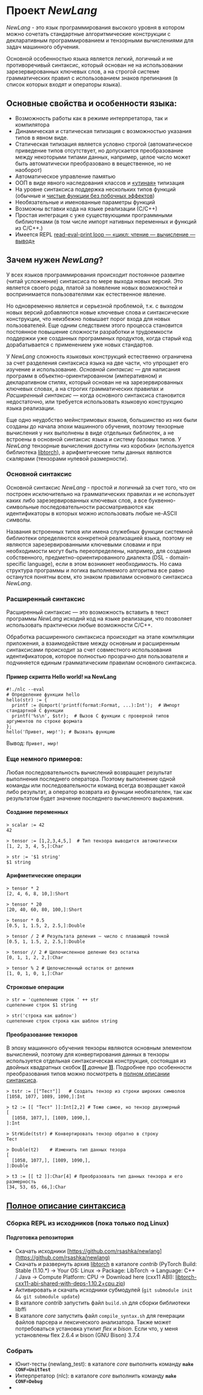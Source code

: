 # Проект *NewLang*
*NewLang* - это язык программирования высокого уровня в котором можно сочетать стандартные алгоритмические конструкции 
с декларативным программированием и тензорными вычислениями для задач машинного обучения.

Основной особенностью языка является легкий, логичный и не противоречивый синтаксис, 
который основан не на использовании зарезервированных ключевых слов, а на строгой системе грамматических правил 
с использованием знаков препинания (в список которых входят и операторы языка).

## Основные свойства и особенности языка:
- Возможность работы как в режиме интерпретатора, так и компилятора
- Динамическая и статическая типизация с возможностью указания типов в явном виде. 
- Статическая типизация является условно строгой (автоматическое приведение типов отсутствует, но допускается преобразование 
между некоторыми типами данных, например, целое число может быть автоматически преобразовано в вещественное, но не наоборот)
- Автоматическое управление памятью
- ООП в виде явного наследования классов и [«утиная»](https://ru.wikipedia.org/wiki/%D0%A3%D1%82%D0%B8%D0%BD%D0%B0%D1%8F_%D1%82%D0%B8%D0%BF%D0%B8%D0%B7%D0%B0%D1%86%D0%B8%D1%8F) типизация
- На уровне синтаксиса поддержка нескольких типов функций (обычные и [чистые функции без побочных эффектов](https://ru.wikipedia.org/wiki/%D0%A7%D0%B8%D1%81%D1%82%D0%BE%D1%82%D0%B0_%D1%84%D1%83%D0%BD%D0%BA%D1%86%D0%B8%D0%B8))
- Необязательные и именованные параметры функций
- Возможны вставки кода на языке реализации (С/С++)
- Простая интеграция с уже существующими программными библиотеками (в том числе импорт нативных переменных и функций из С/С++.)
- Имеется REPL [read-eval-print loop — «цикл: чтение — вычисление — вывод»](https://ru.wikipedia.org/wiki/REPL)

## Зачем нужен *NewLang*?
У всех языков программирования происходит постоянное развитие (читай усложнение) синтаксиса по мере выхода новых версий. 
Это является своего рода, платой за появление новых возможностей и воспринимается пользователями как естественное явление.

Но одновременно является и серьезной проблемой, т.к. с выходом новых версий добавляются новые ключевые слова и синтаксические конструкции, 
что неизбежно повышает порог входа для новых пользователей. Еще одним следствием этого процесса становится постоянное повышение 
сложности разработки и трудоемкости поддержки уже созданных программных продуктов, когда старый код дорабатывается с применением уже новых стандартов.

У *NewLang* сложность языковых конструкций естественно ограничена за счет разделения синтаксиса языка на две части, что упрощает его изучение и использование. 
*Основной синтаксис* — для написания программ в объектно-ориентированном (императивном) и декларативном стилях, 
который основан не на зарезервированных ключевых словах, а на строгих грамматических правилах и 
*Расширенный синтаксис* — когда основного синтаксиса становится недостаточно, или требуется использовать языковую конструкцию языка реализации.

Еще одно неудобство мейнстримовых языков, большинство из них были созданы до начала эпохи машинного обучения, 
поэтому тензорные вычисления у них выполнены в виде отдельных библиотек, а не встроены в основной синтаксис языка и систему базовых типов. 
У *NewLang* тензорные вычисления доступны «из коробки» (используется библиотека [libtorch](https://pytorch.org/)),
а арифметические типы данных являются скалярами (тензорами нулевой размерности).

### Основной синтаксис
Основной синтаксис *NewLang* - простой и логичный за счет того, что он построен исключительно на грамматических правилах 
и не использует каких либо зарезервированных ключевых слов, а все буквенно-символьные последовательности рассматриваются 
как идентификаторы в которых можно использовать любые не-ASCII символы.

Названия встроенных типов или имена служебных функции системной библиотеки определяются конкретной реализацией языка, поэтому не
являются зарезервированными ключевыми словами и при необходимости могут быть переопределены, например, для создания собственного, 
предметно-ориентированного диалекта (DSL - domain-specific language), если в этом возникнет необходимость. 
Но сама структура программы и логика выполняемого алгоритма все равно останутся понятны всем, кто знаком правилами основного синтаксиса *NewLang*.

### Расширенный синтаксис
Расширенный синтаксис — это возможность вставить в текст программы *NewLang* исходнй код на языке реализации, 
что позволяет использовать практически любые возможности С/С++. 

Обработка расширенного синтаксиса происходит на этапе компиляции приложения, а взаимодействие между основным 
и расширенным синтаксисами происходит за счет совместного использования идентификаторов, 
которое полностью прозрачно для пользователя и подчиняется единым грамматическим правилам основного синтаксиса.

#### Пример скрипта Hello world! на NewLang
    #!./nlc --eval 
    # Определение функции hello
    hello(str) := { 
      printf := @import('printf(format:Format, ...):Int');  # Импорт стандартной C функции
      printf('%s\n', $str);  # Вызов C функции с проверкой типов аргументов по строке формата
    };
    hello('Привет, мир!'); # Вызвать функцию

Вывод: `Привет, мир!`

### Еще немного примеров:
Любая последовательность вычислений возвращает результат выполнения последнего оператора.
Поэтому выполнение одной команды или последовательности команд всегда возвращает какой либо результат,
а оператор возврата из функции необязателен, так как результатом будет значение последнего вычисленного выражения.

#### Создание переменных
    > scalar := 42
    42

    > tensor := [1,2,3,4,5,]  # Тип тензора выводится автоматически
    [1, 2, 3, 4, 5,]:Char
               
    > str := '$1 string'
    $1 string

#### Арифметические операции
    > tensor * 2
    [2, 4, 6, 8, 10,]:Short
    
    > tensor * 20
    [20, 40, 60, 80, 100,]:Short
    
    > tensor * 0.5
    [0.5, 1, 1.5, 2, 2.5,]:Double
    
    > tensor / 2 # Результата деления — число с плавающей точкой
    [0.5, 1, 1.5, 2, 2.5,]:Double

    > tensor // 2 # Целочисленное деление без остатка
    [0, 1, 1, 2, 2,]:Char

    > tensor % 2 # Целочисленный остаток от деления
    [1, 0, 1, 0, 1,]:Char
    
#### Строковые операции
    > str = 'сцепеление строк ' ++ str
    сцепеление строк $1 string

    > str('строка как шаблон')
    сцепеление строк строка как шаблон string
   
#### Преобразование тензоров
В эпоху машинного обучения тензоры являются основным элементом вычислений, поэтому для конвертирования данных в тензоры
используется отдельная синтаксическая конструкция, состоящая из двойных квадратных скобок **[[** *данные* **]]**.
Подробнее про особенности преобразования типов можно посмотреть в [полном описании синтаксиса](https://github.com/rsashka/newlang/blob/master/Syntax.md).
  
    > tstr := [["Тест"]]   # Создать тензор из строки широких символов
    [1058, 1077, 1089, 1090,]:Int

    > t2 := [[ "Тест" ]]:Int[2,2] # Тоже самое, но тензор двухмерный
    [
      [1058, 1077,], [1089, 1090,],
    ]:Int

    > StrWide(tstr) # Конвертировать тензор обратно в строку
    Тест

    > Double(t2)    # Изменить тип данных тезора
    [
      [1058, 1077,], [1089, 1090,],
    ]:Double

    > t3 := [[ t2 ]]:Char[4] # Преобразовать тип данных тензора и его размерность
    [34, 53, 65, 66,]:Char


## [Полное описание синтаксиса](https://newlang.net/syntax.html)


### Сборка REPL из исходников (пока только под Linux)
#### Подготовка репозитория
- Скачать исходники [https://github.com/rsashka/newlang](https://github.com/rsashka/newlang)
- Скачать и развернуть архив [libtorch](https://pytorch.org/) в каталоге *contrib* (PyTorch Build: Stable (1.10.*) -> Your OS: Linux -> Package: LibTorch -> Language: C++ / Java -> Compute Platform: CPU -> Download here (cxx11 ABI):
[libtorch-cxx11-abi-shared-with-deps-1.10.2+cpu.zip](https://download.pytorch.org/libtorch/cpu/libtorch-cxx11-abi-shared-with-deps-1.10.2%2Bcpu.zip))
- Активировать и скачать исходники субмодулей (`git submodule init && git submodule update`)
- В каталоге *contrib* запустить файл `build.sh` для сборки библиотеки libffi
- В каталоге *core* запустить файл `compile_syntax.sh` для генерации файлов парсера и лексического анализатора. Также может потребоваться установка утилит *flex* и *bison*. Если что, у меня установлены flex 2.6.4 и bison (GNU Bison) 3.7.4

### Собрать
- Юнит-тесты (newlang_test): в каталоге *core* выполнить команду **`make CONF=UnitTest`**
- Интерпретатор (nlc): в каталоге *core* выполнить команду **`make CONF=Debug`**
- 
